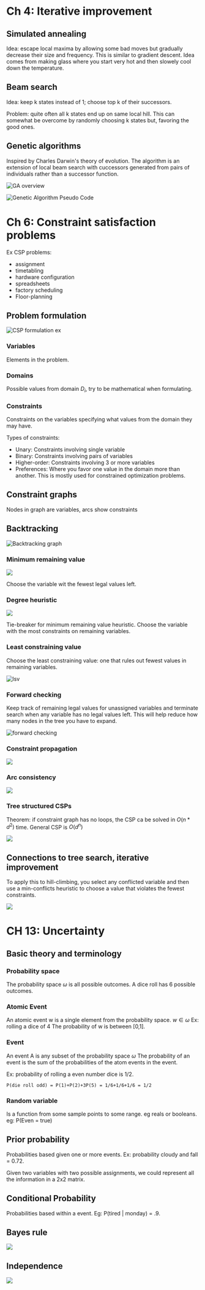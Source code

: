 # Ch 4: Iterative improvement

## Simulated annealing

Idea: escape local maxima by allowing some bad moves but gradually decrease their size and frequency.
This is similar to gradient descent.
Idea comes from making glass where you start very hot and then slowely cool down the temperature.


## Beam search

Idea: keep k states instead of 1; choose top k of their successors.

Problem: quite often all k states end up on same local hill. This can somewhat be overcome by randomly choosing k states but, favoring the good ones. 


## Genetic algorithms

Inspired by Charles Darwin's theory of evolution.
The algorithm is an extension of local beam search with cuccessors generated from pairs of individuals rather than a successor function.

![GA overview](media/exam1/gaOverview.png)

![Genetic Algorithm Pseudo Code](media/exam1/gaAlgo.png)


# Ch 6: Constraint satisfaction problems

Ex CSP problems:

- assignment
- timetabling
- hardware configuration
- spreadsheets
- factory scheduling
- Floor-planning

## Problem formulation

![CSP formulation ex](media/exam2/cspEx.PNG)

### Variables

Elements in the problem.

### Domains

Possible values from domain $D_i$, try to be mathematical when formulating.

### Constraints

Constraints on the variables specifying what values from the domain they may have.

Types of constraints:

- Unary: Constraints involving single variable
- Binary: Constraints involving pairs of variables
- Higher-order: Constraints involving 3 or more variables
- Preferences: Where you favor one value in the domain more than another. This is mostly used for constrained optimization problems.

## Constraint graphs

Nodes in graph are variables, arcs show constraints

## Backtracking

![Backtracking graph](media/exam2/backtracking.PNG)

### Minimum remaining value

![](media/exam2/mrv.PNG)

Choose the variable wit the fewest legal values left.

### Degree heuristic

![](media/exam2/degree.PNG)

Tie-breaker for minimum remaining value heuristic.
Choose the variable with the most constraints on remaining variables. 

### Least constraining value

Choose the least constraining value: one that rules out fewest values in remaining variables.

![lsv](media/exam2/lsv.PNG)

### Forward checking

Keep track of remaining legal values for unassigned variables and terminate search when any variable has no legal values left.
This will help reduce how many nodes in the tree you have to expand. 

![forward checking](media/exam2/forwardChecking.PNG)

### Constraint propagation

![](media/exam2/constraintProp.PNG)

### Arc consistency

![](media/exam2/arc.PNG)

### Tree structured CSPs

Theorem: if constraint graph has no loops, the CSP ca be solved in $O(n*d^2)$ time.
General CSP is $O(d^n)$

![](media/exam2/treeCSP.PNG)

## Connections to tree search, iterative improvement

To apply this to hill-climbing, you select any conflicted variable and then use a min-conflicts heuristic
to choose a value that violates the fewest constraints.

![](media/exam2/nQueens.PNG)


# CH 13: Uncertainty

## Basic theory and terminology

### Probability space

The probability space $\omega$ is all possible outcomes.
A dice roll has 6 possible outcomes.

### Atomic Event

An atomic event w is a single element from the probability space.
$w \in \omega$
Ex: rolling a dice of 4
The probability of w is between [0,1].



### Event

An event A is any subset of the probability space $\omega$
The probability of an event is the sum of the probabilities of the atom events in the event.

Ex: probability of rolling a even number dice is 1/2.

```
P(die roll odd) = P(1)+P(2)+3P(5) = 1/6+1/6+1/6 = 1/2
```

### Random variable

Is a function from some sample points to some range. eg reals or booleans.
eg: P(Even = true)

## Prior probability

Probabilities based given one or more events.
Ex: probability cloudy and fall = 0.72.

Given two variables with two possible assignments, we could represent all the information in a 2x2 matrix.

## Conditional Probability

Probabilities based within a event.
Eg: P(tired | monday) = .9. 

## Bayes rule

![](media/exam2/bay.PNG)

## Independence

![](media/exam2/independence.PNG)
